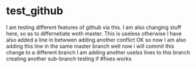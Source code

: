 
# test_github
I am testing different features of github via this. I am also changing stuff here, so as to differnetiate woth master. This is useless otherwise
I have also added a line in betwwen
adding another conflict
OK so now I am also adding this line in the same master branch
well now i will commit this change to a different branch
I am adding another uselss lines to this branch
creating another sub-branch
testing if #fixes works
